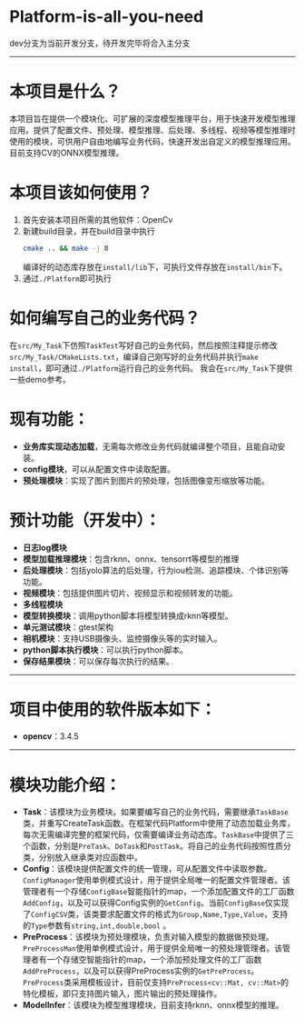 # Platform-is-all-you-need

dev分支为当前开发分支，待开发完毕将合入主分支
*********************************************************************************************
# 本项目是什么？
本项目旨在提供一个模块化、可扩展的深度模型推理平台，用于快速开发模型推理应用。提供了配置文件、预处理、模型推理、后处理、多线程、视频等模型推理时使用的模块，可供用户自由地编写业务代码，快速开发出自定义的模型推理应用。
目前支持CV的ONNX模型推理。
# 本项目该如何使用？
  1. 首先安装本项目所需的其他软件：OpenCv
  2. 新建build目录，并在build目录中执行
     ```sh
     cmake .. && make -j 8
     ```
     编译好的动态库存放在`install/lib`下，可执行文件存放在`install/bin`下。
  1. 通过`./Platform`即可执行

# 如何编写自己的业务代码？
  在`src/My_Task`下仿照`TaskTest`写好自己的业务代码，然后按照注释提示修改`src/My_Task/CMakeLists.txt`，编译自己刚写好的业务代码并执行`make install`，即可通过`./Platform`运行自己的业务代码。
  我会在`src/My_Task`下提供一些demo参考。

# 现有功能：
  * **业务库实现动态加载**，无需每次修改业务代码就编译整个项目，且能自动安装。
  * **config模块**，可以从配置文件中读取配置。
  * **预处理模块**：实现了图片到图片的预处理，包括图像变形缩放等功能。
# 预计功能（开发中）：
  * **日志log模块**
  * **模型加载推理模块**：包含rknn、onnx、tensorrt等模型的推理
  * **后处理模块**：包括yolo算法的后处理，行为iou检测、追踪模块、个体识别等功能。
  * **视频模块**：包括提供图片切片、视频显示和视频转发的功能。
  * **多线程模块**
  * **模型转换模块**：调用python脚本将模型转换成rknn等模型。
  * **单元测试模块**：gtest架构
  * **相机模块**：支持USB摄像头、监控摄像头等的实时输入。
  * **python脚本执行模块**：可以执行python脚本。
  * **保存结果模块**：可以保存每次执行的结果。



*********************************************************************************************

# 项目中使用的软件版本如下：
* **opencv**：3.4.5

********************************************************************************************

# 模块功能介绍：
* **Task**：该模块为业务模块。如果要编写自己的业务代码，需要继承`TaskBase`类，并重写CreateTask函数。在框架代码Platform中使用了动态加载业务库，每次无需编译完整的框架代码，仅需要编译业务动态库。`TaskBase`中提供了三个函数，分别是`PreTask`、`DoTask`和`PostTask`。将自己的业务代码按照性质分类，分别放入继承类对应函数中。
* **Config**：该模块提供配置文件的统一管理，可从配置文件中读取参数。`ConfigManager`使用单例模式设计，用于提供全局唯一的配置文件管理者。该管理者有一个存储`ConfigBase`智能指针的map，一个添加配置文件的工厂函数`AddConfig`，以及可以获得Config实例的`GetConfig`。当前`ConfigBase`仅实现了`ConfigCSV`类，该类要求配置文件的格式为`Group,Name,Type,Value`，支持的`Type`参数有`string,int,double,bool` 。
* **PreProcess**：该模块为预处理模块，负责对输入模型的数据做预处理。`PreProcessMan`使用单例模式设计，用于提供全局唯一的预处理管理者。该管理者有一个存储空智能指针的map，一个添加预处理文件的工厂函数`AddPreProcess`，以及可以获得PreProcess实例的`GetPreProcess`。`PreProcess`类采用模板设计，目前仅支持`PreProcess<cv::Mat, cv::Mat>`的特化模板，即只支持图片输入，图片输出的预处理操作。
* **ModelInfer**：该模块为模型推理模块，目前支持rknn、onnx模型的推理。
